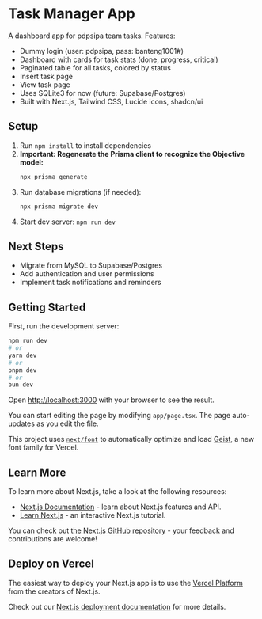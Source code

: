 # Task Manager App

A dashboard app for pdpsipa team tasks. Features:

- Dummy login (user: pdpsipa, pass: banteng1001#)
- Dashboard with cards for task stats (done, progress, critical)
- Paginated table for all tasks, colored by status
- Insert task page
- View task page
- Uses SQLite3 for now (future: Supabase/Postgres)
- Built with Next.js, Tailwind CSS, Lucide icons, shadcn/ui

## Setup

1. Run `npm install` to install dependencies
2. **Important: Regenerate the Prisma client to recognize the Objective model:**
   ```bash
   npx prisma generate
   ```
3. Run database migrations (if needed):
   ```bash
   npx prisma migrate dev
   ```
4. Start dev server: `npm run dev`

## Next Steps

- Migrate from MySQL to Supabase/Postgres
- Add authentication and user permissions
- Implement task notifications and reminders

## Getting Started

First, run the development server:

```bash
npm run dev
# or
yarn dev
# or
pnpm dev
# or
bun dev
```

Open [http://localhost:3000](http://localhost:3000) with your browser to see the result.

You can start editing the page by modifying `app/page.tsx`. The page auto-updates as you edit the file.

This project uses [`next/font`](https://nextjs.org/docs/app/building-your-application/optimizing/fonts) to automatically optimize and load [Geist](https://vercel.com/font), a new font family for Vercel.

## Learn More

To learn more about Next.js, take a look at the following resources:

- [Next.js Documentation](https://nextjs.org/docs) - learn about Next.js features and API.
- [Learn Next.js](https://nextjs.org/learn) - an interactive Next.js tutorial.

You can check out [the Next.js GitHub repository](https://github.com/vercel/next.js) - your feedback and contributions are welcome!

## Deploy on Vercel

The easiest way to deploy your Next.js app is to use the [Vercel Platform](https://vercel.com/new?utm_medium=default-template&filter=next.js&utm_source=create-next-app&utm_campaign=create-next-app-readme) from the creators of Next.js.

Check out our [Next.js deployment documentation](https://nextjs.org/docs/app/building-your-application/deploying) for more details.
